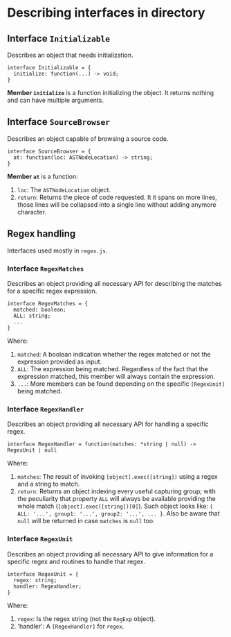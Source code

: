 # Describing interfaces in directory

## Interface `Initializable`
Describes an object that needs initialization.

    interface Initializable = {
      initialize: function(...) -> void;
    }

**Member `initialize`** is a function initializing the object. It returns nothing and can have multiple arguments.


## Interface `SourceBrowser`
Describes an object capable of browsing a source code.

    interface SourceBrowser = {
      at: function(loc: ASTNodeLocation) -> string;
    }

**Member `at`** is a function:

1. `loc`: The `ASTNodeLocation` object.
5. `return`: Returns the piece of code requested. It it spans on more lines, those lines will be collapsed into a single line without adding anymore character.

## Regex handling
Interfaces used mostly in `regex.js`.

### Interface `RegexMatches`
Describes an object providing all necessary API for describing the matches for a specific regex expression.

    interface RegexMatches = {
      matched: boolean;
      ALL: string;
      ...
    }

Where:

1. `matched`: A boolean indication whether the regex matched or not the expression provided as input.
2. `ALL`: The expression being matched. Regardless of the fact that the expression matched, this member will always contain the expression.
3. `...`: More members can be found depending on the specific `[RegexUnit]` being matched.

### Interface `RegexHandler`
Describes an object providing all necessary API for handling a specific regex.

    interface RegexHandler = function(matches: *string | null) -> RegexUnit | null

Where:

1. `matches`: The result of invoking `[object].exec([string])` using a regex and a string to match.
2. `return`: Returns an object indexing every useful capturing group; with the peculiarity that property `ALL` will always be available providing the whole match (`[object].exec([string])[0]`). Such object looks like: `{ ALL: '...', group1: '...', group2: '...', ... }`. Also be aware that `null` will be returned in case `matches` is `null` too.

### Interface `RegexUnit`
Describes an object providing all necessary API to give information for a specific regex and routines to handle that regex.

    interface RegexUnit = {
      regex: string;
      handler: RegexHandler;
    }

Where:

1. `regex`: Is the regex string (not the `RegExp` object).
2. 'handler': A `[RegexHandler]` for `regex`.
